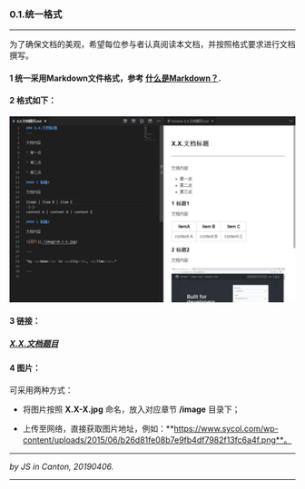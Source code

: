 ﻿### 0.1.统一格式
---

为了确保文档的美观，希望每位参与者认真阅读本文档，并按照格式要求进行文档撰写。

#### 1 统一采用Markdown文件格式，参考 [什么是Markdown？](https://haiezan.github.io/2019/04/06/Markdown%E5%85%A5%E9%97%A8%E6%8C%87%E5%8D%97/).

#### 2 格式如下：

![](.\image\0.2-1.jpg)

#### 3 链接：

##### [X.X.文档题目](./X.X.文档题目.md)

#### 4 图片：

可采用两种方式：

* 将图片按照 **X.X-X.jpg** 命名，放入对应章节 **/image** 目录下；

* 上传至网络，直接获取图片地址，例如：**https://www.sycol.com/wp-content/uploads/2015/06/b26d81fe08b7e9fb4df7982f13fc6a4f.png**。

---

*by JS in Canton, 20190406.*

---
